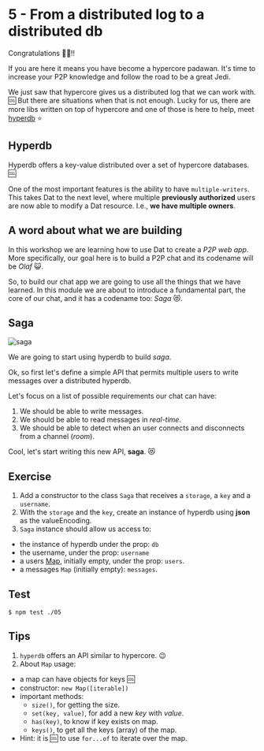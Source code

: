# 5 - From a distributed log to a distributed db

Congratulations :tada::fireworks:!!

If you are here it means you have become a hypercore padawan. It's time to increase your P2P knowledge and follow the road to be a great Jedi.

We just saw that hypercore gives us a distributed log that we can work with. :cool:
But there are situations when that is not enough. Lucky for us, there are more libs written on top of hypercore and one of those is here to help, meet [hyperdb](/hyperdb) :star:

## Hyperdb

Hyperdb offers a key-value distributed over a set of hypercore databases. :cool:

One of the most important features is the ability to have `multiple-writers`. This takes Dat to the next level, where multiple **previously authorized** users are now able to modify a Dat resource. I.e., **we have multiple owners**.

## A word about what we are building 

In this workshop we are learning how to use Dat to create a _P2P web app_. More specifically, our goal here is to build a P2P chat and its codename will be _Olaf_ :smiley_cat:.

So, to build our chat app we are going to use all the things that we have learned. In this module we are about to introduce a fundamental part, the core of our chat, and it has a codename too: _Saga_ :heart_eyes_cat:.

## Saga

![saga](images/saga.jpg)

We are going to start using hyperdb to build _saga_.

Ok, so first let's define a simple API that permits multiple users to write messages over a distributed hyperdb.

Let's focus on a list of possible requirements our chat can have:

1. We should be able to write messages.
1. We should be able to read messages in _real-time_.
1. We should be able to detect when an user connects and disconnects from a channel (_room_).

Cool, let's start writing this new API, **saga**. :heart_eyes_cat:

## Exercise 

1. Add a constructor to the class `Saga` that receives a `storage`, a `key` and a `username`.
2. With the `storage` and the `key`, create an instance of hyperdb using **json** as the valueEncoding.
3. `Saga` instance should allow us access to:
  * the instance of hyperdb under the prop: `db`
  * the username, under the prop: `username`
  * a users [Map](https://developer.mozilla.org/es/docs/Web/JavaScript/Referencia/Objetos_globales/Map), initially empty, under the prop: `users`.
  * a messages `Map` (initially empty): `messages`.

## Test

```
$ npm test ./05
```

## Tips

1. `hyperdb` offers an API similar to hypercore. :wink:
2. About `Map` usage:
  - a map can have objects for keys :cool:
  - constructor: `new Map([iterable])`
  - important methods:
    - `size()`, for getting the size.
    - `set(key, value)`, for add a new _key_ with _value_.
    - `has(key)`, to know if key exists on map.
    - `keys()`, to get all the keys (array) of the map.
  - Hint: it is :cool: to use `for...of` to iterate over the map.

